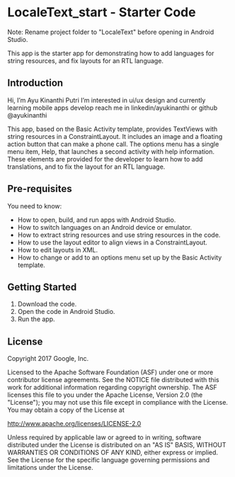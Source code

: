 LocaleText_start - Starter Code
===============================

Note: Rename project folder to "LocaleText" before opening
in Android Studio.

This app is the starter app for demonstrating how to add languages
for string resources, and fix layouts for an RTL language.

Introduction
------------
Hi, I’m Ayu Kinanthi Putri
I’m interested in ui/ux design and currently learning mobile apps develop
reach me in linkedin/ayukinanthi or github @ayukinanthi

This app, based on the Basic Activity template,
provides TextViews with string resources in a
ConstraintLayout. It includes an image and a
floating action button that can make a phone call.
The options menu has a single menu item, Help,
that launches a second activity with help information.
These elements are provided for the developer to
learn how to add translations, and to fix the
layout for an RTL language.

Pre-requisites
--------------

You need to know:
- How to open, build, and run apps with Android Studio.
- How to switch languages on an Android device or emulator.
- How to extract string resources and use string resources in the code.
- How to use the layout editor to align views in a ConstraintLayout.
- How to edit layouts in XML.
- How to change or add to an options menu set up by the Basic Activity template.

Getting Started
---------------

1. Download the code.
2. Open the code in Android Studio.
3. Run the app.

License
-------

Copyright 2017 Google, Inc.

Licensed to the Apache Software Foundation (ASF) under one or more contributor
license agreements.  See the NOTICE file distributed with this work for
additional information regarding copyright ownership.  The ASF licenses this
file to you under the Apache License, Version 2.0 (the "License"); you may not
use this file except in compliance with the License.  You may obtain a copy of
the License at

  http://www.apache.org/licenses/LICENSE-2.0

Unless required by applicable law or agreed to in writing, software
distributed under the License is distributed on an "AS IS" BASIS, WITHOUT
WARRANTIES OR CONDITIONS OF ANY KIND, either express or implied.  See the
License for the specific language governing permissions and limitations under
the License.
